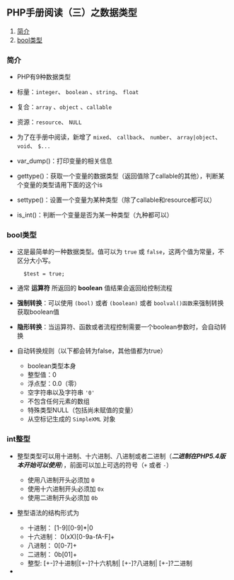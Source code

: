 ## PHP手册阅读（三）之数据类型

1. [简介](#introduction)
2. [bool类型](#boolean)

### <span id = "introduction">简介</span>

+ PHP有9种数据类型 
+ 标量：`integer`、 `boolean` 、`string`、 `float`
+ 复合：`array` 、`object` 、`callable`
+ 资源：`resource`、 `NULL`

+ 为了在手册中阅读，新增了 `mixed`、 `callback`、 `number`、 `array|object`、 `void`、 `$...`
+ var_dump()：打印变量的相关信息
+ gettype()：获取一个变量的数据类型（返回值除了callable的其他），判断某个变量的类型请用下面的这个is
+ settype()：设置一个变量为某种类型（除了callable和resource都可以）
+ is_int()：判断一个变量是否为某一种类型（九种都可以）

### <span id = "boolean">bool类型</span>

+ 这是最简单的一种数据类型。值可以为 `true` 或 `false`，这两个值为常量，不区分大小写。

        $test = true;

+ 通常 **运算符** 所返回的 **boolean** 值结果会返回给控制流程
+ **强制转换**：可以使用 `(bool)` 或者 `(boolean)` 或者 `boolval()函数`来强制转换获取boolean值
+ **隐形转换**：当运算符、函数或者流程控制需要一个boolean参数时，会自动转换

+ 自动转换规则（以下都会转为false，其他值都为true）

	+ boolean类型本身
	+ 整型值：0
	+ 浮点型：0.0（零）
	+ 空字符串以及字符串	`'0'`
	+ 不包含任何元素的数组
	+ 特殊类型NULL（包括尚未赋值的变量）
	+ 从空标记生成的 `SimpleXML` 对象

### <span id="int">int整型</span>

+ 整型类型可以用十进制、十六进制、八进制或者二进制（***二进制在PHP5.4版本开始可以使用***），前面可以加上可选的符号（`+` 或者 `-`）

	+ 使用八进制开头必须加 `0`
	+ 使用十六进制开头必须加 `0x`
	+ 使用二进制开头必须加 `0b`

+ 整型语法的结构形式为

	+ 十进制： [1-9][0-9]*|0
	+ 十六进制： 0(xX)[0-9a-fA-F]+
	+ 八进制： 0[0-7]+
	+ 二进制： 0b[01]+
	+ 整型: [+-]?十进制|[+-]?十六机制|	[+-]?八进制|	[+-]?二进制

+ 
				